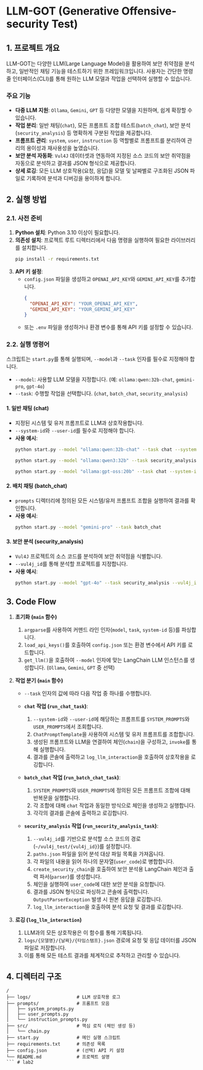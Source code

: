 # LLM-GOT (Generative Offensive-security Test)

## 1. 프로젝트 개요

LLM-GOT는 다양한 LLM(Large Language Model)을 활용하여 보안 취약점을 분석하고, 일반적인 채팅 기능을 테스트하기 위한 프레임워크입니다. 사용자는 간단한 명령줄 인터페이스(CLI)를 통해 원하는 LLM 모델과 작업을 선택하여 실행할 수 있습니다.

### 주요 기능

-   **다중 LLM 지원**: `Ollama`, `Gemini`, `GPT` 등 다양한 모델을 지원하며, 쉽게 확장할 수 있습니다.
-   **작업 분리**: 일반 채팅(`chat`), 모든 프롬프트 조합 테스트(`batch_chat`), 보안 분석(`security_analysis`) 등 명확하게 구분된 작업을 제공합니다.
-   **프롬프트 관리**: `system`, `user`, `instruction` 등 역할별로 프롬프트를 분리하여 관리의 용이성과 재사용성을 높였습니다.
-   **보안 분석 자동화**: `Vul4J` 데이터셋과 연동하여 지정된 소스 코드의 보안 취약점을 자동으로 분석하고 결과를 JSON 형식으로 제공합니다.
-   **상세 로깅**: 모든 LLM 상호작용(요청, 응답)을 모델 및 날짜별로 구조화된 JSON 파일로 기록하여 분석과 디버깅을 용이하게 합니다.

## 2. 실행 방법

### 2.1. 사전 준비

1.  **Python 설치**: Python 3.10 이상이 필요합니다.
2.  **의존성 설치**: 프로젝트 루트 디렉터리에서 다음 명령을 실행하여 필요한 라이브러리를 설치합니다.
    ```bash
    pip install -r requirements.txt
    ```
3.  **API 키 설정**:
    -   `config.json` 파일을 생성하고 `OPENAI_API_KEY`와 `GEMINI_API_KEY`를 추가합니다.
        ```json
        {
          "OPENAI_API_KEY": "YOUR_OPENAI_API_KEY",
          "GEMINI_API_KEY": "YOUR_GEMINI_API_KEY"
        }
        ```
    -   또는 `.env` 파일을 생성하거나 환경 변수를 통해 API 키를 설정할 수 있습니다.

### 2.2. 실행 명령어

스크립트는 `start.py`를 통해 실행되며, `--model`과 `--task` 인자를 필수로 지정해야 합니다.

-   `--model`: 사용할 LLM 모델을 지정합니다. (예: `ollama:qwen:32b-chat`, `gemini-pro`, `gpt-4o`)
-   `--task`: 수행할 작업을 선택합니다. (`chat`, `batch_chat`, `security_analysis`)

#### 1. 일반 채팅 (chat)

-   지정된 시스템 및 유저 프롬프트로 LLM과 상호작용합니다.
-   `--system-id`와 `--user-id`를 필수로 지정해야 합니다.
-   **사용 예시**:
    ```bash
    python start.py --model "ollama:qwen:32b-chat" --task chat --system-id role_developer --user-id task_create_function
    ```
    ```bash
    python start.py --model "ollama:qwen3:32b" --task security_analysis --vul4j_id "VUL4J-1" --cwe-id "20"
    ```
    ```bash
    python start.py --model "ollama:gpt-oss:20b" --task chat --system-id role_developer --user-id question_hello
    ```

#### 2. 배치 채팅 (batch_chat)

-   `prompts` 디렉터리에 정의된 모든 시스템/유저 프롬프트 조합을 실행하여 결과를 확인합니다.
-   **사용 예시**:
    ```bash
    python start.py --model "gemini-pro" --task batch_chat
    ```

#### 3. 보안 분석 (security_analysis)

-   `Vul4J` 프로젝트의 소스 코드를 분석하여 보안 취약점을 식별합니다.
-   `--vul4j_id`를 통해 분석할 프로젝트를 지정합니다.
-   **사용 예시**:
    ```bash
    python start.py --model "gpt-4o" --task security_analysis --vul4j_id "VUL4J-1"
    ```

## 3. Code Flow

1.  **초기화 (`main` 함수)**
    1.  `argparse`를 사용하여 커맨드 라인 인자(`model`, `task`, `system-id` 등)를 파싱합니다.
    2.  `load_api_keys()`를 호출하여 `config.json` 또는 환경 변수에서 API 키를 로드합니다.
    3.  `get_llm()`을 호출하여 `--model` 인자에 맞는 LangChain LLM 인스턴스를 생성합니다. (`Ollama`, `Gemini`, `GPT` 중 선택)

2.  **작업 분기 (`main` 함수)**
    -   `--task` 인자의 값에 따라 다음 작업 중 하나를 수행합니다.

    -   **`chat` 작업 (`run_chat_task`)**:
        1.  `--system-id`와 `--user-id`에 해당하는 프롬프트를 `SYSTEM_PROMPTS`와 `USER_PROMPTS`에서 조회합니다.
        2.  `ChatPromptTemplate`을 사용하여 시스템 및 유저 프롬프트를 조합합니다.
        3.  생성된 프롬프트와 LLM을 연결하여 체인(`chain`)을 구성하고, `invoke`를 통해 실행합니다.
        4.  결과를 콘솔에 출력하고 `log_llm_interaction`을 호출하여 상호작용을 로깅합니다.

    -   **`batch_chat` 작업 (`run_batch_chat_task`)**:
        1.  `SYSTEM_PROMPTS`와 `USER_PROMPTS`에 정의된 모든 프롬프트 조합에 대해 반복문을 실행합니다.
        2.  각 조합에 대해 `chat` 작업과 동일한 방식으로 체인을 생성하고 실행합니다.
        3.  각각의 결과를 콘솔에 출력하고 로깅합니다.

    -   **`security_analysis` 작업 (`run_security_analysis_task`)**:
        1.  `--vul4j_id`를 기반으로 분석할 소스 코드의 경로(`~/vul4j_test/{vul4j_id}`)를 설정합니다.
        2.  `paths.json` 파일을 읽어 분석 대상 파일 목록을 가져옵니다.
        3.  각 파일의 내용을 읽어 하나의 문자열(`user_code`)로 병합합니다.
        4.  `create_security_chain`을 호출하여 보안 분석용 LangChain 체인과 출력 파서(`parser`)를 생성합니다.
        5.  체인을 실행하여 `user_code`에 대한 보안 분석을 요청합니다.
        6.  결과를 JSON 형식으로 파싱하고 콘솔에 출력합니다. `OutputParserException` 발생 시 원본 응답을 로깅합니다.
        7.  `log_llm_interaction`을 호출하여 분석 요청 및 결과를 로깅합니다.

3.  **로깅 (`log_llm_interaction`)**
    1.  LLM과의 모든 상호작용은 이 함수를 통해 기록됩니다.
    2.  `logs/{모델명}/{날짜}/{타임스탬프}.json` 경로에 요청 및 응답 데이터를 JSON 파일로 저장합니다.
    3.  이를 통해 모든 테스트 결과를 체계적으로 추적하고 관리할 수 있습니다.

## 4. 디렉터리 구조

```
/
├── logs/                 # LLM 상호작용 로그
├── prompts/              # 프롬프트 모음
│   ├── system_prompts.py
│   ├── user_prompts.py
│   └── instruction_prompts.py
├── src/                  # 핵심 로직 (체인 생성 등)
│   └── chain.py
├── start.py              # 메인 실행 스크립트
├── requirements.txt      # 의존성 목록
├── config.json           # (선택) API 키 설정
└── README.md             # 프로젝트 설명
``` # lab2
